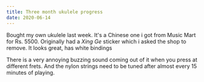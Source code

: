 ```yaml
---
title: Three month ukulele progress
date: 2020-06-14
---
```


Bought my own ukulele last week. It's a Chinese one i got from Music Mart for Rs. 5500. Originally had a _Xing Ge_ sticker which i asked the shop to remove. It looks great, has white bindings

There is a very annoying buzzing sound coming out of it when you press at different frets. And the nylon strings need to be tuned after almost every 15 minutes of playing.
